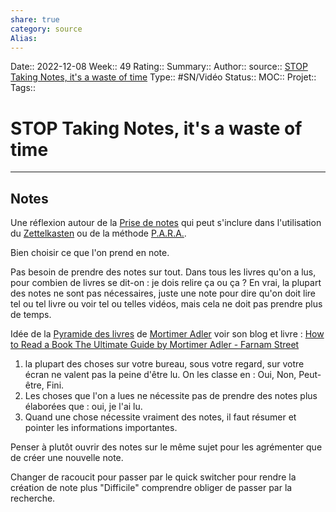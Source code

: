 ```yaml
---
share: true 
category: source
Alias:
---
```

Date:: 2022-12-08
Week:: 49
Rating::
Summary:: 
Author::
source:: [STOP Taking Notes, it's a waste of time](https://www.youtube.com/watch?v=e3g0x9AfLP0)
Type:: #SN/Vidéo 
Status:: 
MOC::
Projet:: 
Tags:: 

# STOP Taking Notes, it's a waste of time


***

## Notes

Une réflexion autour de la [Prise de notes](Prise%20de%20notes) qui peut s'inclure dans l'utilisation du [Zettelkasten](M%C3%A9thode%20Zettelkasten) ou de la méthode [P.A.R.A.](P.A.R.A.).

Bien choisir ce que l'on prend en note.

Pas besoin de prendre des notes sur tout. 
Dans tous les livres qu'on a lus, pour combien de livres se dit-on : je dois relire ça ou ça ?
En vrai, la plupart des notes ne sont pas nécessaires, juste une note pour dire qu'on doit lire tel ou tel livre ou voir tel ou telles vidéos, mais cela ne doit pas prendre plus de temps.

Idée de la [Pyramide des livres](Pyramide%20des%20livres.md) de [Mortimer Adler](Mortimer%20Adler.md) voir son blog et livre : [How to Read a Book The Ultimate Guide by Mortimer Adler - Farnam Street](How%20to%20Read%20a%20Book%20The%20Ultimate%20Guide%20by%20Mortimer%20Adler%20-%20Farnam%20Street)
1. la plupart des choses sur votre bureau, sous votre regard, sur votre écran ne valent pas la peine d'être lu. On les classe en : Oui, Non, Peut-être, Fini.
2. Les choses que l'on a lues ne nécessite pas de prendre des notes plus élaborées que : oui, je l'ai lu.
3. Quand une chose nécessite vraiment des notes, il faut résumer et pointer les informations importantes.

Penser à plutôt ouvrir des notes sur le même sujet pour les agrémenter que de créer une nouvelle note.

Changer de racoucit pour passer par le quick switcher pour rendre la création de note plus "Difficile" comprendre obliger de passer par la recherche.